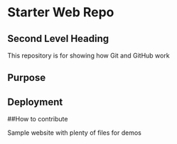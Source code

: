 # Starter Web Repo
## Second Level Heading
This repository is for showing how Git and GitHub work

## Purpose

## Deployment

##How to contribute

Sample website with plenty of files for demos